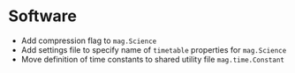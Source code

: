 # Software

- Add compression flag to `mag.Science`
- Add settings file to specify name of `timetable` properties for `mag.Science`
- Move definition of time constants to shared utility file `mag.time.Constant`
